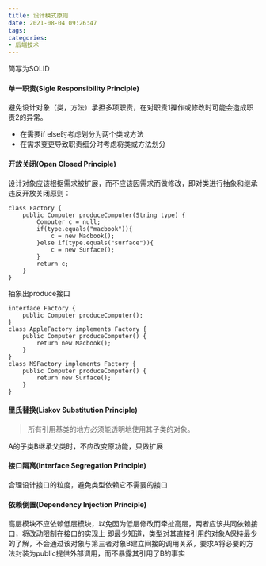 ```yaml
---
title: 设计模式原则
date: 2021-08-04 09:26:47
tags:
categories: 
- 后端技术
---
```

简写为SOLID
#### 单一职责(Sigle Responsibility Principle)
避免设计对象（类，方法）承担多项职责，在对职责1操作或修改时可能会造成职责2的异常。
+ 在需要if else时考虑划分为两个类或方法
+ 在需求变更导致职责细分时考虑将类或方法划分
  
#### 开放关闭(Open Closed Principle)
设计对象应该根据需求被扩展，而不应该因需求而做修改，即对类进行抽象和继承
违反开放关闭原则：
```
class Factory {
    public Computer produceComputer(String type) {
        Computer c = null;
        if(type.equals("macbook")){
            c = new Macbook();
        }else if(type.equals("surface")){
            c = new Surface();
        }
        return c;
    }   
}
```
抽象出produce接口
```
interface Factory {
    public Computer produceComputer();
}
class AppleFactory implements Factory {
    public Computer produceComputer() {
        return new Macbook();
    }
}
class MSFactory implements Factory {
    public Computer produceComputer() {
        return new Surface();
    }
}
```
#### 里氏替换(Liskov Substitution Principle)
> 所有引用基类的地方必须能透明地使用其子类的对象。

A的子类B继承父类时，不应改变原功能，只做扩展

#### 接口隔离(Interface Segregation Principle)
合理设计接口的粒度，避免类型依赖它不需要的接口

#### 依赖倒置(Dependency Injection Principle)
高层模块不应依赖低层模块，以免因为低层修改而牵扯高层，两者应该共同依赖接口，将改动限制在接口的实现上
即最少知道，类型对其直接引用的对象A保持最少的了解，不会通过该对象与第三者对象B建立间接的调用关系，要求A将必要的方法封装为public提供外部调用，而不暴露其引用了B的事实